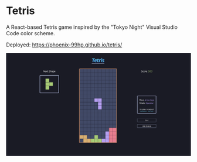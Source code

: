 # Tetris

A React-based Tetris game inspired by the "Tokyo Night" Visual Studio Code color scheme.

Deployed: https://phoenix-99hp.github.io/tetris/

![](./src/images/tetrisScreenshot.png)
